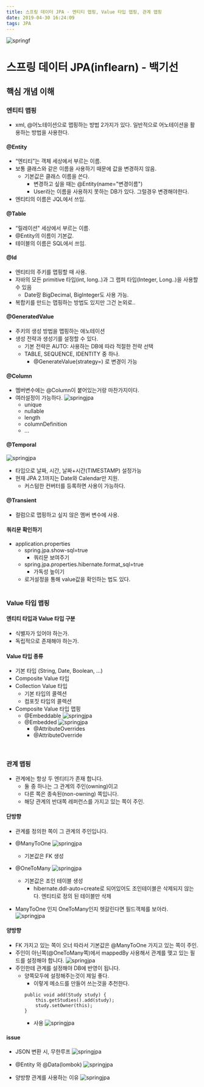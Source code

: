 ```yaml
---
title: 스프링 데이터 JPA - 엔티티 맵핑, Value 타입 맵핑, 관계 맵핑
date: 2019-04-30 16:24:09
tags: JPA
---
```

![springf](/images/jpa_logo.png)
# 스프링 데이터 JPA(inflearn) - 백기선 
## 핵심 개념 이해

### 엔티티 맵핑
- xml, @어노테이션으로 맵핑하는 방법 2가지가 있다. 일반적으로 어노테이션을 활용하는 방법을 사용한다.

#### @Entity
- “엔티티”는 객체 세상에서 부르는 이름.
- 보통 클래스와 같은 이름을 사용하기 때문에 값을 변경하지 않음.
    - 기본값은 클래스 이름을 쓴다.
        - 변경하고 싶을 때는 @Entity(name="변경이름")
        - User라는 이름을 사용하지 못하는 DB가 있다. 그럴경우 변경해야한다.
- 엔티티의 이름은 JQL에서 쓰임.

#### @Table
- “릴레이션" 세상에서 부르는 이름.
- @Entity의 이름이 기본값.
- 테이블의 이름은 SQL에서 쓰임.

#### @Id
- 엔티티의 주키를 맵핑할 때 사용.
- 자바의 모든 primitive 타입(int, long..)과 그 랩퍼 타입(Integer, Long..)을 사용할 수 있음
    - Date랑 BigDecimal, BigInteger도 사용 가능.
- 복합키를 만드는 맵핑하는 방법도 있지만 그건 논외로..

#### @GeneratedValue
- 주키의 생성 방법을 맵핑하는 애노테이션
- 생성 전략과 생성기를 설정할 수 있다.
    - 기본 전략은 AUTO: 사용하는 DB에 따라 적절한 전략 선택
    - TABLE, SEQUENCE, IDENTITY 중 하나.
        - @GenerateValue(strategy=) 로 변경이 가능

#### @Column
- 멤버변수에는 @Column이 붙어있는거랑 마찬가지이다.
- 여러설정이 가능하다. 
    ![springjpa](/images/jpa/jpa03-1.png)
    - unique
    - nullable
    - length
    - columnDefinition
    - ...

#### @Temporal
![springjpa](/images/jpa/jpa03-2.png)
- 타입으로 날짜, 시간, 날짜+시간(TIMESTAMP) 설정가능
- 현재 JPA 2.1까지는 Date와 Calendar만 지원.
    - 커스텀한 컨버터를 등록하면 사용이 가능하다.

#### @Transient
- 컬럼으로 맵핑하고 싶지 않은 멤버 변수에 사용.

#### 쿼리문 확인하기
- application.properties
    - spring.jpa.show-sql=true
        - 쿼리문 보여주기
    - spring.jpa.properties.hibernate.format_sql=true
        - 가독성 높이기
    - 로거설정을 통해 value값을 확인하는 법도 있다.
<br><br>

### Value 타입 맵핑

#### 엔티티 타입과 Value 타입 구분
- 식별자가 있어야 하는가.
- 독립적으로 존재해야 하는가.

#### Value 타입 종류
- 기본 타입 (String, Date, Boolean, ...)
- Composite Value 타입
- Collection Value 타입
    - 기본 타입의 콜렉션
    - 컴포짓 타입의 콜렉션
- Composite Value 타입 맵핑
    - @Embeddable
    ![springjpa](/images/jpa/jpa03-3.png)
    - @Embedded
        ![springjpa](/images/jpa/jpa03-4.png)
        - @AttributeOverrides
        - @AttributeOverride
<br>

### 관계 맵핑
- 관계에는 항상 두 엔티티가 존재 합니다.
    - 둘 중 하나는 그 관계의 주인(owning)이고
    - 다른 쪽은 종속된(non-owning) 쪽입니다.
    - 해당 관계의 반대쪽 레퍼런스를 가지고 있는 쪽이 주인.

#### 단방향
- 관계를 정의한 쪽이 그 관계의 주인입니다.

- @ManyToOne
    ![springjpa](/images/jpa/jpa03-8.png)
    - 기본값은 FK 생성

- @OneToMany
    ![springjpa](/images/jpa/jpa03-10.png)
    - 기본값은 조인 테이블 생성
        - hibernate.ddl-auto=create로 되어있어도 조인테이블은 삭제되지 않는다.
        엔티티로 정의 된 테이블만 삭제
- ManyToOne 인지 OneToMany인지 헷갈린다면 필드객체를 보아라.
    ![springjpa](/images/jpa/jpa03-9.png)

#### 양방향
- FK 가지고 있는 쪽이 오너 따라서 기본값은 @ManyToOne 가지고 있는 쪽이 주인.
- 주인이 아닌쪽(@OneToMany쪽)에서 mappedBy 사용해서 관계를 맺고 있는 필드를 설정해야 합니다.
    ![springjpa](/images/jpa/jpa03-11.png)
- 주인한테 관계를 설정해야 DB에 반영이 됩니다.
    - 양쪽모두에 설정해주는것이 제일 좋다.
        - 이렇게 메소드를 만들어 쓰는것을 추천한다.
        ```
        public void add(Study study) {
            this.getStudies().add(study);
            study.setOwner(this);
        }
        ```
        - 사용
        ![springjpa](/images/jpa/jpa03-12.png)
        
    
    

    
#### issue
- JSON 변환 시, 무한루프
    ![springjpa](/images/jpa/jpa03-6.png)
    
- @Entity 와 @Data(lombok)
    ![springjpa](/images/jpa/jpa03-5.png)

- 양방향 관계를 사용하는 이유
    ![springjpa](/images/jpa/jpa03-7.png)
<br>

